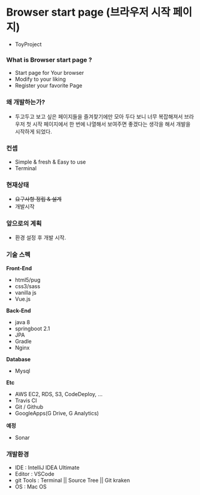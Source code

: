 # Browser start page (브라우저 시작 페이지)
- ToyProject

### What is Browser start page ?
- Start page for Your browser
- Modify to your liking
- Register your favorite Page

### 왜 개발하는가?
- 두고두고 보고 싶은 페이지들을 즐겨찾기에만 모아 두다 보니 너무 복잡해져서 브라우저 첫 시작 페이지에서 한 번에 나열해서 보여주면 좋겠다는 생각을 해서 개발을 시작하게 되었다.

### 컨셉
- Simple & fresh & Easy to use
- Terminal

### 현재상태
- ~~요구사항 정립 & 설계~~
- 개발시작

### 앞으로의 계획
- 환경 설정 후 개발 시작.

### 기술 스펙

**Front-End**
- html5/pug
- css3/sass
- vanilla js
- Vue.js

**Back-End**
- java 8
- springboot 2.1
- JPA
- Gradle
- Nginx

**Database**
- Mysql

**Etc**
- AWS EC2, RDS, S3, CodeDeploy, ...
- Travis CI
- Git / Github
- GoogleApps(G Drive, G Analytics)

**예정**
- Sonar

### 개발환경
- IDE : IntelliJ IDEA Ultimate
- Editor : VSCode
- git Tools : Terminal || Source Tree || Git kraken
- OS : Mac OS
